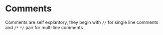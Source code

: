 # Comments

Comments are self explantory, they begin with `//` for single line
comments and `/*` `*/` pair for multi line comments
